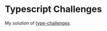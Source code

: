 # Typescript Challenges

My solution of [type-challenges](https://github.com/type-challenges/type-challenges).